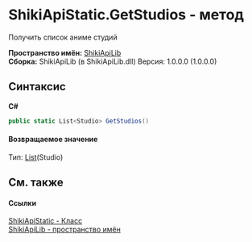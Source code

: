 # ShikiApiStatic.GetStudios - метод
 

Получить список аниме студий

**Пространство имён:**&nbsp;<a href="N_ShikiApiLib">ShikiApiLib</a><br />**Сборка:**&nbsp;ShikiApiLib (в ShikiApiLib.dll) Версия: 1.0.0.0 (1.0.0.0)

## Синтаксис

**C#**<br />
``` C#
public static List<Studio> GetStudios()
```


#### Возвращаемое значение
Тип:&nbsp;<a href="http://msdn2.microsoft.com/ru-ru/library/6sh2ey19" target="_blank">List</a>(Studio)

## См. также


#### Ссылки
<a href="T_ShikiApiLib_ShikiApiStatic">ShikiApiStatic - Класс</a><br /><a href="N_ShikiApiLib">ShikiApiLib - пространство имён</a><br />